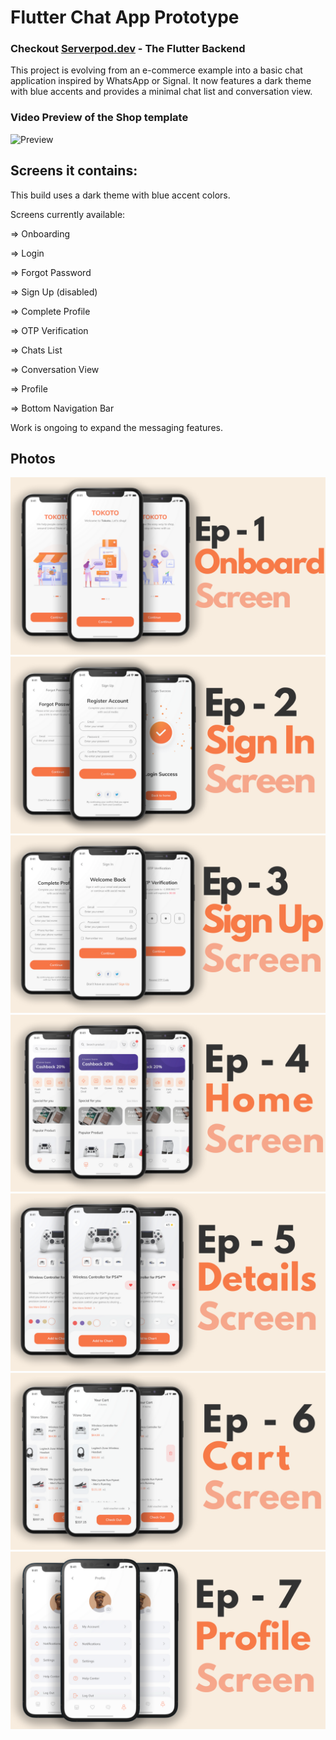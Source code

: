 # Flutter Chat App Prototype

### Checkout [Serverpod.dev](https://cutt.ly/Per1Z7ri) - The Flutter Backend

This project is evolving from an e-commerce example into a basic chat application inspired by WhatsApp or Signal. It now features a dark theme with blue accents and provides a minimal chat list and conversation view.


### Video Preview of the Shop template

![Preview](/intro.gif)

## Screens it contains:

This build uses a dark theme with blue accent colors.

Screens currently available:

=> Onboarding

=> Login

=> Forgot Password

=> Sign Up (disabled)

=> Complete Profile

=> OTP Verification

=> Chats List

=> Conversation View

=> Profile

=> Bottom Navigation Bar

Work is ongoing to expand the messaging features.

## Photos
![Preview](/1.png)
![Preview](2.png)
![Preview](3.png)
![Preview](4.png)
![Preview](5.png)
![Preview](6.png)
![Preview](7.png)

